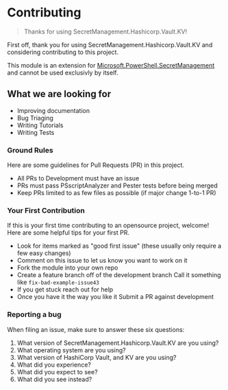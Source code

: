 # Contributing

>Thanks for using SecretManagement.Hashicorp.Vault.KV!

First off, thank you for using SecretManagement.Hashicorp.Vault.KV and considering contributing to this project.

This module is an extension for [Microsoft.PowerShell.SecretManagement](https://github.com/powershell/secretmanagement) and cannot be used exclusivly by itself.

## What we are looking for

- Improving documentation
- Bug Triaging
- Writing Tutorials
- Writing Tests

### Ground Rules
Here are some guidelines for Pull Requests (PR) in this project.

- All PRs to Development must have an issue
- PRs must pass PSscriptAnalyzer and Pester tests before being merged
- Keep PRs limited to as few files as possible (if major change 1-to-1 PR)

### Your First Contribution
If this is your first time contributing to an opensource project, welcome! Here are some helpful tips for your first PR.

- Look for items marked as "good first issue" (these usually only require a few easy changes)
- Comment on this issue to let us know you want to work on it
- Fork the module into your own repo
- Create a feature branch off of the development branch
    Call it something like `fix-bad-example-issue43`
- If you get stuck reach out for help
- Once you have it the way you like it Submit a PR against development

### Reporting a bug

When filing an issue, make sure to answer these six questions:

1. What version of SecretManagement.Hashicorp.Vault.KV are you using?
2. What operating system are you using?
3. What version of HashiCorp Vault, and KV are you using?
4. What did you experience?
5. What did you expect to see?
6. What did you see instead?